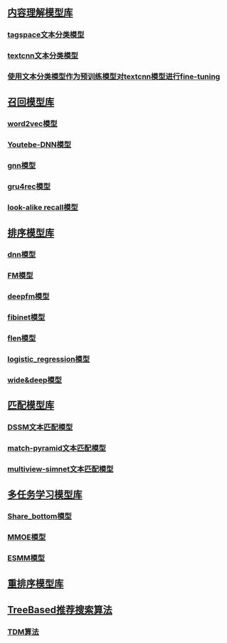## [内容理解模型库](https://github.com/PaddlePaddle/PaddleRec/blob/master/models/contentunderstanding)
### [tagspace文本分类模型](https://github.com/PaddlePaddle/PaddleRec/tree/master/models/contentunderstanding/tagspace)
### [textcnn文本分类模型](https://github.com/PaddlePaddle/PaddleRec/blob/master/models/contentunderstanding/textcnn)
### [使用文本分类模型作为预训练模型对textcnn模型进行fine-tuning](https://github.com/PaddlePaddle/PaddleRec/blob/master/models/contentunderstanding/textcnn_pretrain)

## [召回模型库](https://github.com/PaddlePaddle/PaddleRec/blob/master/models/recall)
### [word2vec模型](https://github.com/PaddlePaddle/PaddleRec/blob/master/models/recall/word2vec)
### [Youtebe-DNN模型](https://github.com/PaddlePaddle/PaddleRec/blob/master/models/recall/youtube_dnn)
### [gnn模型](https://github.com/PaddlePaddle/PaddleRec/blob/master/models/recall/gnn)
### [gru4rec模型](https://github.com/PaddlePaddle/PaddleRec/blob/master/models/recall/gru4rec)
### [look-alike recall模型](https://github.com/PaddlePaddle/PaddleRec/blob/master/models/recall/look-alike_recall)

## [排序模型库](https://github.com/PaddlePaddle/PaddleRec/blob/master/models/rank)
### [dnn模型](https://github.com/PaddlePaddle/PaddleRec/blob/master/models/rank/dnn)
### [FM模型](https://github.com/PaddlePaddle/PaddleRec/blob/master/models/rank/fm)
### [deepfm模型](https://github.com/PaddlePaddle/PaddleRec/blob/master/models/rank/deepfm)
### [fibinet模型](https://github.com/PaddlePaddle/PaddleRec/blob/master/models/rank/fibinet)
### [flen模型](https://github.com/PaddlePaddle/PaddleRec/tree/master/models/rank/flen)
### [logistic_regression模型](https://github.com/PaddlePaddle/PaddleRec/blob/master/models/rank/logistic_regression)
### [wide&deep模型](https://github.com/PaddlePaddle/PaddleRec/blob/master/models/rank/wide_deep)

## [匹配模型库](https://github.com/PaddlePaddle/PaddleRec/blob/master/models/match)
### [DSSM文本匹配模型](https://github.com/PaddlePaddle/PaddleRec/blob/master/models/match/dssm)
### [match-pyramid文本匹配模型](https://github.com/PaddlePaddle/PaddleRec/blob/master/models/match/match-pyramid)
### [multiview-simnet文本匹配模型](https://github.com/PaddlePaddle/PaddleRec/blob/master/models/match/multiview-simnet)

## [多任务学习模型库](https://github.com/PaddlePaddle/PaddleRec/blob/master/models/multitask)
### [Share_bottom模型](https://github.com/PaddlePaddle/PaddleRec/blob/master/models/multitask/share-bottom)
### [MMOE模型](https://github.com/PaddlePaddle/PaddleRec/blob/master/models/multitask/mmoe)
### [ESMM模型](https://github.com/PaddlePaddle/PaddleRec/blob/master/models/multitask/esmm)

## [重排序模型库](https://github.com/PaddlePaddle/PaddleRec/blob/master/models/rerank)

## [TreeBased推荐搜索算法](https://github.com/PaddlePaddle/PaddleRec/blob/master/models/treebased)
### [TDM算法](https://github.com/PaddlePaddle/PaddleRec/blob/master/models/treebased/tdm)